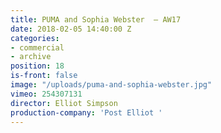 ```yaml
---
title: PUMA and Sophia Webster  — AW17
date: 2018-02-05 14:40:00 Z
categories:
- commercial
- archive
position: 18
is-front: false
image: "/uploads/puma-and-sophia-webster.jpg"
vimeo: 254307131
director: Elliot Simpson
production-company: 'Post Elliot '
---
```


